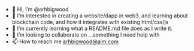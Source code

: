 - 👋 Hi, I’m @arhbigwood
- 👀 I’m interested in creating a website/dapp in web3, and learning about blockchain code, and how it integrates with existing html/css/js 
- 🌱 I’m currently learning what a README.md file does as I write it.
- 💞️ I’m looking to collaborate on ...something I need help with
- 📫 How to reach me arhbigwood@aim.com

<!---
arhbigwood/arhbigwood is a ✨ special ✨ repository because its `README.md` (this file) appears on your GitHub profile.
You can click the Preview link to take a look at your changes.
--->
